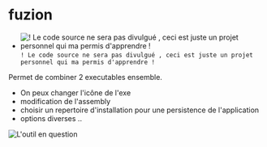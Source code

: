 # fuzion

- ![! Le code source ne sera pas divulgué , ceci est juste un projet personnel qui ma permis d'apprendre !](https://placehold.it/15/f03c15/000000?text=+) `! Le code source ne sera pas divulgué , ceci est juste un projet personnel qui ma permis d'apprendre !`


Permet de combiner 2 executables ensemble.

- On peux changer l'icône de l'exe
- modification de l'assembly
- choisir un repertoire d'installation pour une persistence de l'application
- options diverses ..

![L'outil en question](https://i.imgur.com/RkA9zsG.png)
